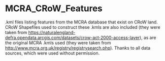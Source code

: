 # MCRA_CRoW_Features
.kml files listing features from the MCRA database that exist on CRoW land. CRoW Shapefiles used to construct these .kmls are also included (they were taken from https://naturalengland-defra.opendata.arcgis.com/datasets/crow-act-2000-access-layer), as are the original MCRA .kmls used (they were taken from http://www.mcra.org.uk/registry/registrysearch.php). Thanks to all data sources, which were used without permission.
